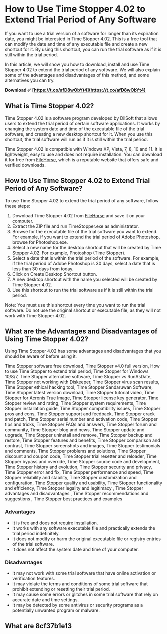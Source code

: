 # How to Use Time Stopper 4.02 to Extend Trial Period of Any Software
 
If you want to use a trial version of a software for longer than its expiration date, you might be interested in Time Stopper 4.02. This is a free tool that can modify the date and time of any executable file and create a new shortcut for it. By using this shortcut, you can run the trial software as if it is still within the trial period.
 
In this article, we will show you how to download, install and use Time Stopper 4.02 to extend the trial period of any software. We will also explain some of the advantages and disadvantages of this method, and some alternatives you can try.
 
**Download ✅ [https://t.co/afD8wObYt4](https://t.co/afD8wObYt4)**


  
## What is Time Stopper 4.02?
 
Time Stopper 4.02 is a software program developed by DilSoft that allows users to extend the trial period of certain software applications. It works by changing the system date and time of the executable file of the trial software, and creating a new desktop shortcut for it. When you use this shortcut, the trial software will run as if it is still within the trial period.
 
Time Stopper 4.02 is compatible with Windows XP, Vista, 7, 8, 10 and 11. It is lightweight, easy to use and does not require installation. You can download it for free from [FileHorse](https://www.filehorse.com/download-Time-Stopper/), which is a reputable website that offers safe and verified downloads.
  
## How to Use Time Stopper 4.02 to Extend Trial Period of Any Software?
 
To use Time Stopper 4.02 to extend the trial period of any software, follow these steps:
 
1. Download Time Stopper 4.02 from [FileHorse](https://www.filehorse.com/download-Time-Stopper/) and save it on your computer.
2. Extract the ZIP file and run TimeStopper.exe as administrator.
3. Browse for the executable file of the trial software you want to extend. For example, if you want to extend the trial period of Adobe Photoshop, browse for Photoshop.exe.
4. Select a new name for the desktop shortcut that will be created by Time Stopper 4.02. For example, Photoshop (Time Stopper).
5. Select a date that is within the trial period of the software. For example, if the trial period of Adobe Photoshop is 30 days, select a date that is less than 30 days from today.
6. Click on Create Desktop Shortcut button.
7. A new desktop shortcut with the name you selected will be created by Time Stopper 4.02.
8. Use this shortcut to run the trial software as if it is still within the trial period.

Note: You must use this shortcut every time you want to run the trial software. Do not use the original shortcut or executable file, as they will not work with Time Stopper 4.02.
  
## What are the Advantages and Disadvantages of Using Time Stopper 4.02?
 
Using Time Stopper 4.02 has some advantages and disadvantages that you should be aware of before using it.
 
Time Stopper software free download,  Time Stopper v4.0 full version,  How to use Time Stopper to extend trial period,  Time Stopper for Windows 10/8/7,  Time Stopper alternative software,  Time Stopper vs RunAsDate,  Time Stopper not working with Diskeeper,  Time Stopper virus scan results,  Time Stopper ethical hacking tool,  Time Stopper Sandaruwan Software,  Time Stopper latest version download,  Time Stopper tutorial video,  Time Stopper for Acronis True Image,  Time Stopper license key generator,  Time Stopper review and rating,  Time Stopper system requirements,  Time Stopper installation guide,  Time Stopper compatibility issues,  Time Stopper pros and cons,  Time Stopper support and feedback,  Time Stopper crack and patch,  Time Stopper serial number and activation code,  Time Stopper tips and tricks,  Time Stopper FAQs and answers,  Time Stopper forum and community,  Time Stopper blog and news,  Time Stopper update and upgrade,  Time Stopper uninstall and remove,  Time Stopper backup and restore,  Time Stopper features and benefits,  Time Stopper comparison and contrast,  Time Stopper screenshots and images,  Time Stopper testimonials and comments,  Time Stopper problems and solutions,  Time Stopper discount and coupon code,  Time Stopper trial resetter and reloader,  Time Stopper bypass and override,  Time Stopper source code and development,  Time Stopper history and evolution,  Time Stopper security and privacy,  Time Stopper error and fix,  Time Stopper performance and speed,  Time Stopper reliability and stability,  Time Stopper customization and configuration,  Time Stopper quality and usability,  Time Stopper functionality and efficiency,  Time Stopper legality and legitimacy ,  Time Stopper advantages and disadvantages ,  Time Stopper recommendations and suggestions ,  Time Stopper best practices and examples
 
### Advantages

- It is free and does not require installation.
- It works with any software executable file and practically extends the trial period indefinitely.
- It does not modify or harm the original executable file or registry entries of the trial software.
- It does not affect the system date and time of your computer.

### Disadvantages

- It may not work with some trial software that have online activation or verification features.
- It may violate the terms and conditions of some trial software that prohibit extending or resetting their trial period.
- It may cause some errors or glitches in some trial software that rely on accurate date and time settings.
- It may be detected by some antivirus or security programs as a potentially unwanted program or malware.

## What are 8cf37b1e13


